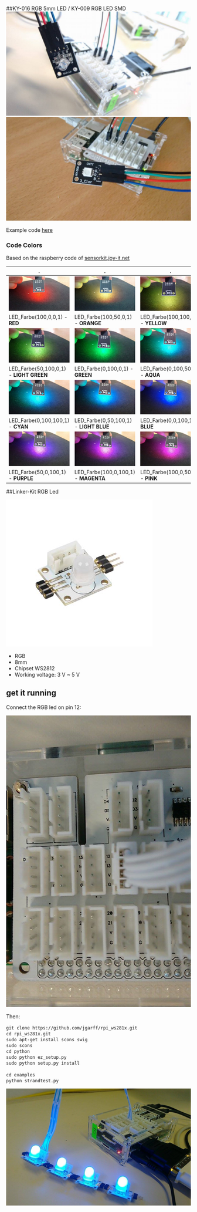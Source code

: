 ##KY-016 RGB 5mm LED / KY-009 RGB LED SMD 
![image](pic3.jpg)
![image](pic4.jpg)

Example code [here](rgb.py)

### Code Colors
Based on the raspberry code of [sensorkit.joy-it.net](http://sensorkit.joy-it.net/index.php?title=KY-016_RGB_5mm_LED_Modul)

. |. | .
------------ | ------------- | -------
![red](images/1.jpg) | ![red](images/2.jpg) | ![red](images/3.jpg)
LED_Farbe(100,0,0,1) - **RED**  |    LED_Farbe(100,50,0,1) - **ORANGE**  |  LED_Farbe(100,100,0,1) - **YELLOW**
![red](images/4.jpg) | ![red](images/5.jpg) | ![red](images/6.jpg)
LED_Farbe(50,100,0,1) - **LIGHT GREEN**  |    LED_Farbe(0,100,0,1) - **GREEN**  |  LED_Farbe(0,100,50,1) - **AQUA**
![red](images/7.jpg) | ![red](images/8.jpg) | ![red](images/9.jpg)
LED_Farbe(0,100,100,1) - **CYAN**  |    LED_Farbe(0,50,100,1) - **LIGHT BLUE**  |  LED_Farbe(0,0,100,1) - **BLUE**
![red](images/10.jpg)| ![red](images/11.jpg) | ![red](images/12.jpg)
LED_Farbe(50,0,100,1) - **PURPLE**  |    LED_Farbe(100,0,100,1) - **MAGENTA**  |  LED_Farbe(100,0,50,1) - **PINK**

##Linker-Kit RGB Led

![image](rgbled.jpg)

* RGB
* 8mm
* Chipset WS2812
* Working voltage: 3 V  ~  5 V


## get it running

Connect the RGB led on pin 12:

![image](pic2.jpg)

Then:

    git clone https://github.com/jgarff/rpi_ws281x.git
    cd rpi_ws281x.git
    sudo apt-get install scons swig
    sudo scons
    cd python
    sudo python ez_setup.py
    sudo python setup.py install
    
    cd examples
    python strandtest.py



![image](pic1.jpg)
